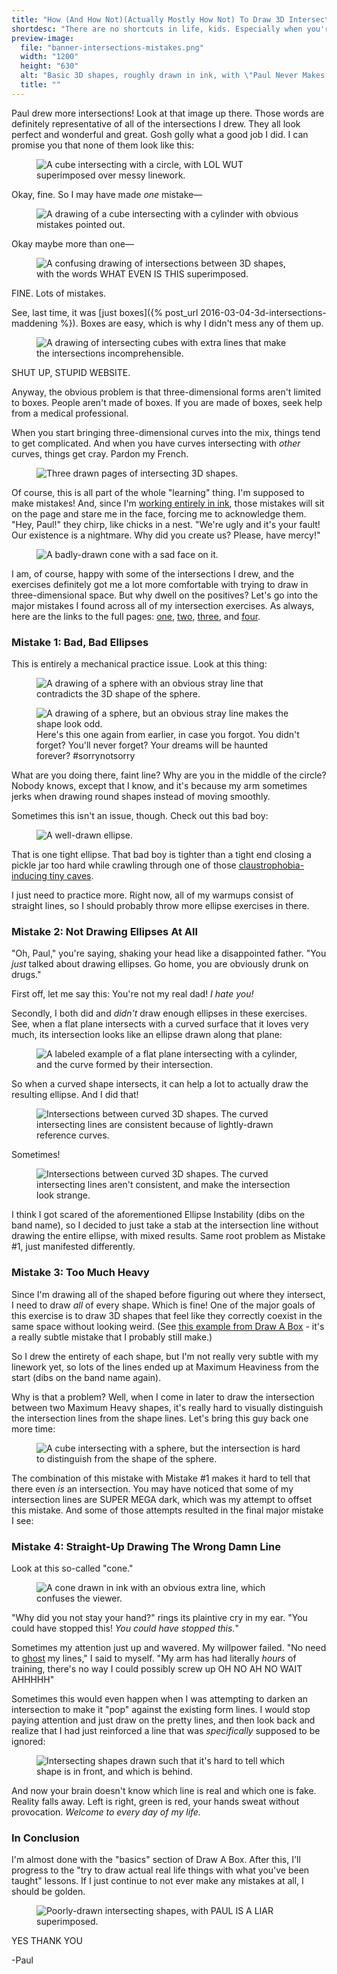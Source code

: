 ```yaml
---
title: "How (And How Not)(Actually Mostly How Not) To Draw 3D Intersections"
shortdesc: "There are no shortcuts in life, kids. Especially when you're trying to shove a box into a sphere into a cone into a pyramid."
preview-image:
  file: "banner-intersections-mistakes.png"
  width: "1200"
  height: "630"
  alt: "Basic 3D shapes, roughly drawn in ink, with \"Paul Never Makes Mistakes\" and \"It's Literally Impossible\" superimposed."
  title: ""
---
```


Paul drew more intersections! Look at that image up there. Those words are definitely representative of all of the intersections I drew. They all look perfect and wonderful and great. Gosh golly what a good job I did. I can promise you that none of them look like this:

<aside class="midtext-center">
    <figure>
        <img title="Fun game: find where the intersection actually is. Whoops! You can't. Thanks for playing!" alt="A cube intersecting with a circle, with LOL WUT superimposed over messy linework." src="{{ site.baseurl }}{{ site.drawaboxpath }}intersection-cube-circle-messy.png"/>
    </figure>
</aside>

Okay, fine. So I may have made _one_ mistake&mdash;

<aside class="midtext-center">
    <figure>
        <img title="One?" alt="A drawing of a cube intersecting with a cylinder with obvious mistakes pointed out." src="{{ site.baseurl }}{{ site.drawaboxpath }}intersection-cube-messy.png"/>
    </figure>
</aside>

Okay maybe more than one&mdash;

<aside class="midtext-center">
    <figure>
        <img title="Seventeen?" alt="A confusing drawing of intersections between 3D shapes, with the words WHAT EVEN IS THIS superimposed." src="{{ site.baseurl }}{{ site.drawaboxpath }}intersection-indecipherable.png"/>
    </figure>
</aside>

FINE. Lots of mistakes.<!--more-->

See, last time, it was [just boxes]({% post_url 2016-03-04-3d-intersections-maddening %}). Boxes are easy, which is why I didn't mess any of them up.

<aside class="midtext-center">
    <figure>
        <img title="Mmmhm." alt="A drawing of intersecting cubes with extra lines that make the intersections incomprehensible." src="{{ site.baseurl }}{{ site.drawaboxpath }}intersection-cubes-indecipherable.png"/>
    </figure>
</aside>

SHUT UP, STUPID WEBSITE.

Anyway, the obvious problem is that three-dimensional forms aren't limited to boxes. People aren't made of boxes. If you are made of boxes, seek help from a medical professional.

When you start bringing three-dimensional curves into the mix, things tend to get complicated. And when you have curves intersecting with _other_ curves, things get cray. Pardon my French.

<aside class="midtext-center">
    <figure>
        <img title="The whole package, sans the cubes from last time." alt="Three drawn pages of intersecting 3D shapes." src="{{ site.baseurl }}{{ site.drawaboxpath }}intersections-2-3-4-combined.png"/>
    </figure>
</aside>

Of course, this is all part of the whole "learning" thing. I'm supposed to make mistakes! And, since I'm [working entirely in ink](http://drawabox.com/article/ink), those mistakes will sit on the page and stare me in the face, forcing me to acknowledge them. "Hey, Paul!" they chirp, like chicks in a nest. "We're ugly and it's your fault! Our existence is a nightmare. Why did you create us? Please, have mercy!"

<aside class="midtext-center">
    <figure>
        <img title="PAUL, YOU MONSTER" alt="A badly-drawn cone with a sad face on it." src="{{ site.baseurl }}{{ site.drawaboxpath }}intersection-cone-cylinders-sadface.png"/>
    </figure>
</aside>

I am, of course, happy with some of the intersections I drew, and the exercises definitely got me a lot more comfortable with trying to draw in three-dimensional space. But why dwell on the positives? Let's go into the major mistakes I found across all of my intersection exercises. As always, here are the links to the full pages: <a target="_blank" href="{{ site.baseurl }}{{ site.drawaboxpath }}intersection1-fullsize.png">one</a>, <a target="_blank" href="{{ site.baseurl }}{{ site.drawaboxpath }}intersection2-fullsize.png">two</a>, <a target="_blank" href="{{ site.baseurl }}{{ site.drawaboxpath }}intersection3-fullsize.png">three</a>, and <a target="_blank" href="{{ site.baseurl }}{{ site.drawaboxpath }}intersection4-fullsize.png">four</a>.

### Mistake 1: Bad, Bad Ellipses ###

This is entirely a mechanical practice issue. Look at this thing:

<aside class="midtext-center">
    <figure>
        <img title="Fun game #2: Follow the blob that the middle line represents and laugh at me. That's it. You win!" alt="A drawing of a sphere with an obvious stray line that contradicts the 3D shape of the sphere." src="{{ site.baseurl }}{{ site.drawaboxpath }}intersection-circle-stray-line.png"/>
    </figure>
</aside>

<aside class="midtext-right">
    <figure>
        <img title="HI AGAIN" alt="A drawing of a sphere, but an obvious stray line makes the shape look odd." src="{{ site.baseurl }}{{ site.drawaboxpath }}intersection-circle-stray-line-2.png"/>
        <figcaption>Here's this one again from earlier, in case you forgot. You didn't forget? You'll never forget? Your dreams will be haunted forever? #sorrynotsorry</figcaption>
    </figure>
</aside>


What are you doing there, faint line? Why are you in the middle of the circle? Nobody knows, except that I know, and it's because my arm sometimes jerks when drawing round shapes instead of moving smoothly.

Sometimes this isn't an issue, though. Check out this bad boy:

<aside class="midtext-center">
    <figure>
        <img title="Oh. Oh my. Whatcha doin' later, ellipse?" alt="A well-drawn ellipse." src="{{ site.baseurl }}{{ site.drawaboxpath }}intersection-circle-tight.png"/>
    </figure>
</aside>

That is one tight ellipse. That bad boy is tighter than a tight end closing a pickle jar too hard while crawling through one of those [claustrophobia-inducing tiny caves](https://www.google.com/#q=tight+cave).

I just need to practice more. Right now, all of my warmups consist of straight lines, so I should probably throw more ellipse exercises in there.

### Mistake 2: Not Drawing Ellipses At All ###

"Oh, Paul," you're saying, shaking your head like a disappointed father. "You _just_ talked about drawing ellipses. Go home, you are obviously drunk on drugs."

First off, let me say this: You're not my real dad! _I hate you!_

Secondly, I both did and _didn't_ draw enough ellipses in these exercises. See, when a flat plane intersects with a curved surface that it loves very much, its intersection looks like an ellipse drawn along that plane:

<aside class="midtext-center">
    <figure>
        <img title="Hi again, bad ellipses. I haven't seen you for, what, ten seconds? Gosh, it's been forever." alt="A labeled example of a flat plane intersecting with a cylinder, and the curve formed by their intersection." src="{{ site.baseurl }}{{ site.drawaboxpath }}intersection-tube-plane-example.png"/>
    </figure>
</aside>

So when a curved shape intersects, it can help a lot to actually draw the resulting ellipse. And I did that!

<aside class="midtext-center">
    <figure>
        <img title="Good Paul!" alt="Intersections between curved 3D shapes. The curved intersecting lines are consistent because of lightly-drawn reference curves." src="{{ site.baseurl }}{{ site.drawaboxpath }}intersection-inner-ellipses.png"/>
    </figure>
</aside>

Sometimes!

<aside class="midtext-center">
    <figure>
        <img title="Bad Paul!" alt="Intersections between curved 3D shapes. The curved intersecting lines aren't consistent, and make the intersection look strange." src="{{ site.baseurl }}{{ site.drawaboxpath }}intersection-no-inner-ellipses.png"/>
    </figure>
</aside>

I think I got scared of the aforementioned Ellipse Instability (dibs on the band name), so I decided to just take a stab at the intersection line without drawing the entire ellipse, with mixed results. Same root problem as Mistake #1, just manifested differently.

### Mistake 3: Too Much Heavy ###

Since I'm drawing all of the shaped before figuring out where they intersect, I need to draw _all_ of every shape. Which is fine! One of the major goals of this exercise is to draw 3D shapes that feel like they correctly coexist in the same space without looking weird. (See [this example from Draw A Box](http://drawabox.com/lesson/1/selfcritique#boxes-inconsistentforeshortening) - it's a really subtle mistake that I probably still make.)

So I drew the entirety of each shape, but I'm not really very subtle with my linework yet, so lots of the lines ended up at Maximum Heaviness from the start (dibs on the band name again).

Why is that a problem? Well, when I come in later to draw the intersection between two Maximum Heavy shapes, it's really hard to visually distinguish the intersection lines from the shape lines. Let's bring this guy back one more time:

<aside class="midtext-center">
    <figure>
        <img title="HELLO AGAIN" alt="A cube intersecting with a sphere, but the intersection is hard to distinguish from the shape of the sphere." src="{{ site.baseurl }}{{ site.drawaboxpath }}intersection-cube-circle-messy.png"/>
    </figure>
</aside>

The combination of this mistake with Mistake #1 makes it hard to tell that there even _is_ an intersection. You may have noticed that some of my intersection lines are SUPER MEGA dark, which was my attempt to offset this mistake. And some of those attempts resulted in the final major mistake I see:

### Mistake 4: Straight-Up Drawing The Wrong Damn Line ###

Look at this so-called "cone."

<aside class="midtext-center">
    <figure>
        <img title="ugh." alt="A cone drawn in ink with an obvious extra line, which confuses the viewer." src="{{ site.baseurl }}{{ site.drawaboxpath }}intersection-cone-extra-line.png"/>
    </figure>
</aside>

"Why did you not stay your hand?" rings its plaintive cry in my ear. "You could have stopped this! _You could have stopped this._"

Sometimes my attention just up and wavered. My willpower failed. "No need to [ghost](http://imgur.com/gallery/I1w7vi1) my lines," I said to myself. "My arm has had literally _hours_ of training, there's no way I could possibly screw up OH NO AH NO WAIT AHHHHH"

Sometimes this would even happen when I was attempting to darken an intersection to make it "pop" against the existing form lines. I would stop paying attention and just draw on the pretty lines, and then look back and realize that I had just reinforced a line that was _specifically_ supposed to be ignored:

<aside class="midtext-center">
    <figure>
        <img title="Look where you're drawing, Paul. Listen to your own advice, Paul." alt="Intersecting shapes drawn such that it's hard to tell which shape is in front, and which is behind." src="{{ site.baseurl }}{{ site.drawaboxpath }}intersection-cone-darkened-lines.png"/>
    </figure>
</aside>

And now your brain doesn't know which line is real and which one is fake. Reality falls away. Left is right, green is red, your hands sweat without provocation. _Welcome to every day of my life._

### In Conclusion ###

I'm almost done with the "basics" section of Draw A Box. After this, I'll progress to the "try to draw actual real life things with what you've been taught" lessons. If I just continue to not ever make any mistakes at all, I should be golden.

<aside class="midtext-center">
    <figure>
        <img title="Seems pretty likely!" alt="Poorly-drawn intersecting shapes, with PAUL IS A LIAR superimposed." src="{{ site.baseurl }}{{ site.drawaboxpath }}intersection-paul-lies.png"/>
    </figure>
</aside>

YES THANK YOU

-Paul